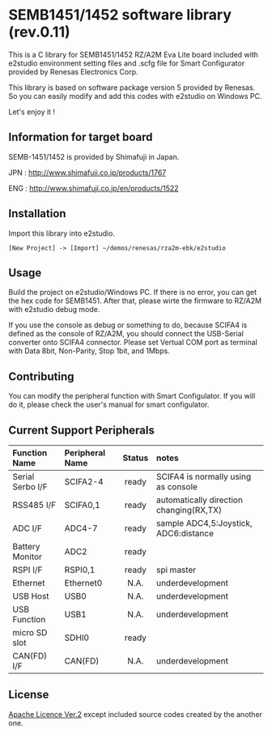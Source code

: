 # SEMB1451/1452 software library (rev.0.11)

This is a C library for SEMB1451/1452 RZ/A2M Eva Lite board
included with e2studio environment setting files and .scfg file
for Smart Configurator provided by Renesas Electronics Corp.
  
This library is based on software package version 5 provided by Renesas.
So you can easily modify and add this codes with e2studio on Windows PC.
  
Let's enjoy it !

## Information for target board

SEMB-1451/1452 is provided by Shimafuji in Japan.
  
JPN : http://www.shimafuji.co.jp/products/1767
  
ENG : http://www.shimafuji.co.jp/en/products/1522

## Installation

Import this library into e2studio.

```e2studio
[New Project] -> [Import] ~/demos/renesas/rza2m-ebk/e2studio
```

## Usage

Build the project on e2studio/Windows PC.
If there is no error, you can get the hex code for SEMB1451.
After that, please wirte the firmware to RZ/A2M with e2studio debug mode.

If you use the console as debug or something to do,
because SCIFA4 is defined as the console of RZ/A2M,
you should connect the USB-Serial converter onto SCIFA4 connector.
Please set Vertual COM port as terminal with Data 8bit, Non-Parity, Stop 1bit, and 1Mbps.

## Contributing

You can modify the peripheral function with Smart Configulator.
If you will do it, please check the user's manual for smart configulator.

## Current Support Peripherals

|Function Name    | Peripheral Name | Status | notes |
|:----------------|:----------------|:------:|:------|
|Serial Serbo I/F |SCIFA2-4         | ready  | SCIFA4 is normally using as console     |
|RSS485 I/F       |SCIFA0,1         | ready  | automatically direction changing(RX,TX) | 
|ADC I/F          |ADC4-7           | ready  | sample ADC4,5:Joystick, ADC6:distance   |
|Battery Monitor  |ADC2             | ready  | |
|RSPI I/F         |RSPI0,1          | ready  | spi master |
|Ethernet         |Ethernet0        | N.A.   | underdevelopment |
|USB Host         |USB0             | N.A.   | underdevelopment |
|USB Function     |USB1             | N.A.   | underdevelopment |
|micro SD slot    |SDHI0            | ready  | |
|CAN(FD) I/F      |CAN(FD)          | N.A.   | underdevelopment |

## License
[Apache Licence Ver.2](http://www.apache.org/licenses/)
except included source codes created by the another one.
